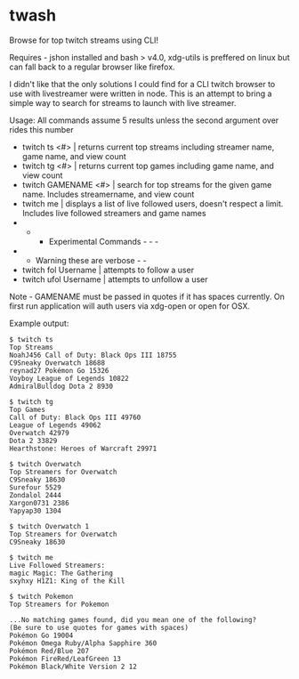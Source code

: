 # twash
Browse for top twitch streams using CLI!

Requires - jshon installed and bash > v4.0, xdg-utils is preffered on linux but can fall back to a regular browser like firefox.

I didn't like that the only solutions I could find for a CLI twitch browser to use with livestreamer were written in node. This is an attempt to bring a simple way to search for streams to launch with live streamer.

Usage:
All commands assume 5 results unless the second argument over rides this number

- twitch ts <#> | returns current top streams including streamer name, game name, and view count
- twitch tg <#> | returns current top games including game name, and view count
- twitch GAMENAME <#> | search for top streams for the given game name. Includes streamername, and view count
- twitch me | displays a list of live followed users, doesn't respect a limit. Includes live followed streamers and game names
- - - Experimental Commands - - -
- - Warning these are verbose - -
- twitch fol Username | attempts to follow a user
- twitch ufol Username | attempts to unfollow a user

Note - GAMENAME must be passed in quotes if it has spaces currently. On first run application will auth users via xdg-open or open for OSX. 

Example output:

```
$ twitch ts
Top Streams
NoahJ456 Call of Duty: Black Ops III 18755
C9Sneaky Overwatch 18688
reynad27 Pokémon Go 15326
Voyboy League of Legends 10822
AdmiralBulldog Dota 2 8930

$ twitch tg
Top Games
Call of Duty: Black Ops III 49760
League of Legends 49062
Overwatch 42979
Dota 2 33829
Hearthstone: Heroes of Warcraft 29971

$ twitch Overwatch
Top Streamers for Overwatch
C9Sneaky 18630
Surefour 5529
Zondalol 2444
Xargon0731 2386
Yapyap30 1304

$ twitch Overwatch 1
Top Streamers for Overwatch
C9Sneaky 18630

$ twitch me
Live Followed Streamers:
magic Magic: The Gathering
sxyhxy H1Z1: King of the Kill

$ twitch Pokemon
Top Streamers for Pokemon

...No matching games found, did you mean one of the following?
(Be sure to use quotes for games with spaces)
Pokémon Go 19004
Pokémon Omega Ruby/Alpha Sapphire 360
Pokémon Red/Blue 207
Pokémon FireRed/LeafGreen 13
Pokémon Black/White Version 2 12
```
